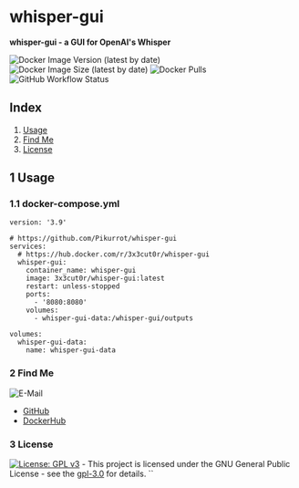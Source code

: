 # whisper-gui

**whisper-gui - a GUI for OpenAI's Whisper**

![Docker Image Version (latest by date)](https://img.shields.io/docker/v/3x3cut0r/whisper-gui)
![Docker Image Size (latest by date)](https://img.shields.io/docker/image-size/3x3cut0r/whisper-gui)
![Docker Pulls](https://img.shields.io/docker/pulls/3x3cut0r/whisper-gui)
![GitHub Workflow Status](https://img.shields.io/github/actions/workflow/status/3x3cut0r/docker/whisper-gui.yml?branch=main)

## Index

1. [Usage](#usage)
2. [Find Me](#findme)
3. [License](#license)

## 1 Usage <a name="usage"></a>

### 1.1 docker-compose.yml <a name="docker-compose"></a>

```shell
version: '3.9'

# https://github.com/Pikurrot/whisper-gui
services:
  # https://hub.docker.com/r/3x3cut0r/whisper-gui
  whisper-gui:
    container_name: whisper-gui
    image: 3x3cut0r/whisper-gui:latest
    restart: unless-stopped
    ports:
      - '8080:8080'
    volumes:
      - whisper-gui-data:/whisper-gui/outputs

volumes:
  whisper-gui-data:
    name: whisper-gui-data

```

### 2 Find Me <a name="findme"></a>

![E-Mail](https://img.shields.io/badge/E--Mail-julianreith%40gmx.de-red)

- [GitHub](https://github.com/3x3cut0r)
- [DockerHub](https://hub.docker.com/u/3x3cut0r)

### 3 License <a name="license"></a>

[![License: GPL v3](https://img.shields.io/badge/License-GPLv3-blue.svg)](https://www.gnu.org/licenses/gpl-3.0) - This project is licensed under the GNU General Public License - see the [gpl-3.0](https://www.gnu.org/licenses/gpl-3.0.en.html) for details.
``
